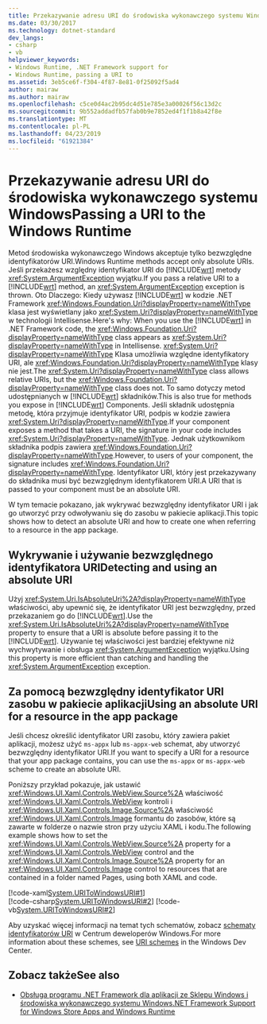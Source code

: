 ```yaml
---
title: Przekazywanie adresu URI do środowiska wykonawczego systemu Windows
ms.date: 03/30/2017
ms.technology: dotnet-standard
dev_langs:
- csharp
- vb
helpviewer_keywords:
- Windows Runtime, .NET Framework support for
- Windows Runtime, passing a URI to
ms.assetid: 3eb5ce6f-f304-4f87-8e81-0f25092f5ad4
author: mairaw
ms.author: mairaw
ms.openlocfilehash: c5ce0d4ac2b95dc4d51e785e3a00026f56c13d2c
ms.sourcegitcommit: 9b552addadfb57fab0b9e7852ed4f1f1b8a42f8e
ms.translationtype: MT
ms.contentlocale: pl-PL
ms.lasthandoff: 04/23/2019
ms.locfileid: "61921384"
---
```

# <a name="passing-a-uri-to-the-windows-runtime"></a><span data-ttu-id="db1f7-102">Przekazywanie adresu URI do środowiska wykonawczego systemu Windows</span><span class="sxs-lookup"><span data-stu-id="db1f7-102">Passing a URI to the Windows Runtime</span></span>
<span data-ttu-id="db1f7-103">Metod środowiska wykonawczego Windows akceptuje tylko bezwzględne identyfikatorów URI.</span><span class="sxs-lookup"><span data-stu-id="db1f7-103">Windows Runtime methods accept only absolute URIs.</span></span> <span data-ttu-id="db1f7-104">Jeśli przekażesz względny identyfikator URI do [!INCLUDE[wrt](../../../includes/wrt-md.md)] metody <xref:System.ArgumentException> wyjątku.</span><span class="sxs-lookup"><span data-stu-id="db1f7-104">If you pass a relative URI to a [!INCLUDE[wrt](../../../includes/wrt-md.md)] method, an <xref:System.ArgumentException> exception is thrown.</span></span> <span data-ttu-id="db1f7-105">Oto Dlaczego: Kiedy używasz [!INCLUDE[wrt](../../../includes/wrt-md.md)] w kodzie .NET Framework <xref:Windows.Foundation.Uri?displayProperty=nameWithType> klasa jest wyświetlany jako <xref:System.Uri?displayProperty=nameWithType> w technologii Intellisense.</span><span class="sxs-lookup"><span data-stu-id="db1f7-105">Here's why: When you use the [!INCLUDE[wrt](../../../includes/wrt-md.md)] in .NET Framework code, the <xref:Windows.Foundation.Uri?displayProperty=nameWithType> class appears as <xref:System.Uri?displayProperty=nameWithType> in Intellisense.</span></span> <span data-ttu-id="db1f7-106"><xref:System.Uri?displayProperty=nameWithType> Klasa umożliwia względne identyfikatory URI, ale <xref:Windows.Foundation.Uri?displayProperty=nameWithType> klasy nie jest.</span><span class="sxs-lookup"><span data-stu-id="db1f7-106">The <xref:System.Uri?displayProperty=nameWithType> class allows relative URIs, but the <xref:Windows.Foundation.Uri?displayProperty=nameWithType> class does not.</span></span> <span data-ttu-id="db1f7-107">To samo dotyczy metod udostępnianych w [!INCLUDE[wrt](../../../includes/wrt-md.md)] składników.</span><span class="sxs-lookup"><span data-stu-id="db1f7-107">This is also true for methods you expose in [!INCLUDE[wrt](../../../includes/wrt-md.md)] Components.</span></span> <span data-ttu-id="db1f7-108">Jeśli składnik udostępnia metodę, która przyjmuje identyfikator URI, podpis w kodzie zawiera <xref:System.Uri?displayProperty=nameWithType>.</span><span class="sxs-lookup"><span data-stu-id="db1f7-108">If your component exposes a method that takes a URI, the signature in your code includes <xref:System.Uri?displayProperty=nameWithType>.</span></span> <span data-ttu-id="db1f7-109">Jednak użytkownikom składnika podpis zawiera <xref:Windows.Foundation.Uri?displayProperty=nameWithType>.</span><span class="sxs-lookup"><span data-stu-id="db1f7-109">However, to users of your component, the signature includes <xref:Windows.Foundation.Uri?displayProperty=nameWithType>.</span></span> <span data-ttu-id="db1f7-110">Identyfikator URI, który jest przekazywany do składnika musi być bezwzględnym identyfikatorem URI.</span><span class="sxs-lookup"><span data-stu-id="db1f7-110">A URI that is passed to your component must be an absolute URI.</span></span>  
  
<span data-ttu-id="db1f7-111">W tym temacie pokazano, jak wykrywać bezwzględny identyfikator URI i jak go utworzyć przy odwoływaniu się do zasobu w pakiecie aplikacji.</span><span class="sxs-lookup"><span data-stu-id="db1f7-111">This topic shows how to detect an absolute URI and how to create one when referring to a resource in the app package.</span></span>  
  
## <a name="detecting-and-using-an-absolute-uri"></a><span data-ttu-id="db1f7-112">Wykrywanie i używanie bezwzględnego identyfikatora URI</span><span class="sxs-lookup"><span data-stu-id="db1f7-112">Detecting and using an absolute URI</span></span>  
<span data-ttu-id="db1f7-113">Użyj <xref:System.Uri.IsAbsoluteUri%2A?displayProperty=nameWithType> właściwości, aby upewnić się, że identyfikator URI jest bezwzględny, przed przekazaniem go do [!INCLUDE[wrt](../../../includes/wrt-md.md)].</span><span class="sxs-lookup"><span data-stu-id="db1f7-113">Use the <xref:System.Uri.IsAbsoluteUri%2A?displayProperty=nameWithType> property to ensure that a URI is absolute before passing it to the [!INCLUDE[wrt](../../../includes/wrt-md.md)].</span></span> <span data-ttu-id="db1f7-114">Używanie tej właściwości jest bardziej efektywne niż wychwytywanie i obsługa <xref:System.ArgumentException> wyjątku.</span><span class="sxs-lookup"><span data-stu-id="db1f7-114">Using this property is more efficient than catching and handling the <xref:System.ArgumentException> exception.</span></span>  
  
## <a name="using-an-absolute-uri-for-a-resource-in-the-app-package"></a><span data-ttu-id="db1f7-115">Za pomocą bezwzględny identyfikator URI zasobu w pakiecie aplikacji</span><span class="sxs-lookup"><span data-stu-id="db1f7-115">Using an absolute URI for a resource in the app package</span></span>  
<span data-ttu-id="db1f7-116">Jeśli chcesz określić identyfikator URI zasobu, który zawiera pakiet aplikacji, możesz użyć `ms-appx` lub `ms-appx-web` schemat, aby utworzyć bezwzględny identyfikator URI.</span><span class="sxs-lookup"><span data-stu-id="db1f7-116">If you want to specify a URI for a resource that your app package contains, you can use the `ms-appx` or `ms-appx-web` scheme to create an absolute URI.</span></span>  
  
<span data-ttu-id="db1f7-117">Poniższy przykład pokazuje, jak ustawić <xref:Windows.UI.Xaml.Controls.WebView.Source%2A> właściwość <xref:Windows.UI.Xaml.Controls.WebView> kontroli i <xref:Windows.UI.Xaml.Controls.Image.Source%2A> właściwość <xref:Windows.UI.Xaml.Controls.Image> formantu do zasobów, które są zawarte w folderze o nazwie stron przy użyciu XAML i kodu.</span><span class="sxs-lookup"><span data-stu-id="db1f7-117">The following example shows how to set the <xref:Windows.UI.Xaml.Controls.WebView.Source%2A> property for a <xref:Windows.UI.Xaml.Controls.WebView> control and the <xref:Windows.UI.Xaml.Controls.Image.Source%2A> property for an <xref:Windows.UI.Xaml.Controls.Image> control to resources that are contained in a folder named Pages, using both XAML and code.</span></span>  
  
[!code-xaml[System.URIToWindowsURI#1](../../../samples/snippets/csharp/VS_Snippets_CLR_System/system.uritowindowsuri/cs/mainpage.xaml#1)]  
[!code-csharp[System.URIToWindowsURI#2](../../../samples/snippets/csharp/VS_Snippets_CLR_System/system.uritowindowsuri/cs/mainpage.xaml.cs#2)]
[!code-vb[System.URIToWindowsURI#2](../../../samples/snippets/visualbasic/VS_Snippets_CLR_System/system.uritowindowsuri/vb/mainpage.xaml.vb#2)]  
  
<span data-ttu-id="db1f7-118">Aby uzyskać więcej informacji na temat tych schematów, zobacz [schematy identyfikatorów URI](/windows/uwp/app-resources/uri-schemes) w Centrum deweloperów Windows.</span><span class="sxs-lookup"><span data-stu-id="db1f7-118">For more information about these schemes, see [URI schemes](/windows/uwp/app-resources/uri-schemes) in the Windows Dev Center.</span></span>  
  
## <a name="see-also"></a><span data-ttu-id="db1f7-119">Zobacz także</span><span class="sxs-lookup"><span data-stu-id="db1f7-119">See also</span></span>

- [<span data-ttu-id="db1f7-120">Obsługa programu .NET Framework dla aplikacji ze Sklepu Windows i środowiska wykonawczego systemu Windows</span><span class="sxs-lookup"><span data-stu-id="db1f7-120">.NET Framework Support for Windows Store Apps and Windows Runtime</span></span>](../../../docs/standard/cross-platform/support-for-windows-store-apps-and-windows-runtime.md)
